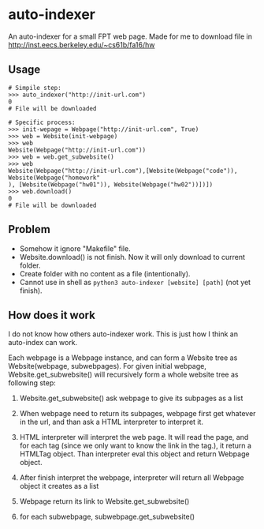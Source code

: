 # auto-indexer
An auto-indexer for a small FPT web page.
Made for me to download file in http://inst.eecs.berkeley.edu/~cs61b/fa16/hw
## Usage
    # Simpile step:
    >>> auto_indexer("http://init-url.com")
    0
    # File will be downloaded

    # Specific process:
    >>> init-wepage = Webpage("http://init-url.com", True)
    >>> web = Website(init-webpage)
    >>> web
    Website(Webpage("http://init-url.com"))
    >>> web = web.get_subwebsite()
    >>> web
    Website(Webpage("http://init-url.com"),[Website(Webpage("code")), Website(Webpage("homework"
    ), [Website(Webpage("hw01")), Website(Webpage("hw02"))])])
    >>> web.download()
    0
    # File will be downloaded
    
## Problem
- Somehow it ignore "Makefile" file.
- Website.download() is not finish. Now it will only download to current folder.
- Create folder with no content as a file (intentionally).
- Cannot use in shell as `python3 auto-indexer [website] [path]` (not yet finish).

## How does it work
I do not know how others auto-indexer work. This is just how I think an auto-index can work.

Each webpage is a Webpage instance, and can form a Website tree as Website(webpage, subwebpages).
For given initial webpage, Website.get_subwebsite() will recursively form a whole website tree as following step:

1. Website.get_subwebsite() ask webpage to give its subpages as a list

2. When webpage need to return its subpages, webpage first get whatever in the url, and than ask a HTML interpreter to interpret it.

3. HTML interpreter will interpret the web page. It will read the page, and for each tag (since we only want to know the link in the tag.), it return a HTMLTag object. Than interpreter eval this object and return Webpage object.

4. After finish interpret the webpage, interpreter will return all Webpage object it creates as a list

5. Webpage return its link to Website.get_subwebsite()

6. for each subwebpage, subwebpage.get_subwebsite()
